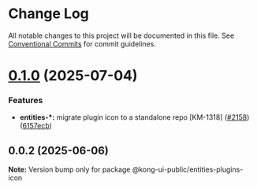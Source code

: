 # Change Log

All notable changes to this project will be documented in this file.
See [Conventional Commits](https://conventionalcommits.org) for commit guidelines.

# [0.1.0](https://github.com/Kong/public-ui-components/compare/@kong-ui-public/entities-plugins-icon@0.0.2...@kong-ui-public/entities-plugins-icon@0.1.0) (2025-07-04)


### Features

* **entities-*:** migrate plugin icon to a standalone repo [KM-1318] ([#2158](https://github.com/Kong/public-ui-components/issues/2158)) ([6157ecb](https://github.com/Kong/public-ui-components/commit/6157ecb1bb7e779193f43fe1265ba466d601e034))





## 0.0.2 (2025-06-06)

**Note:** Version bump only for package @kong-ui-public/entities-plugins-icon
